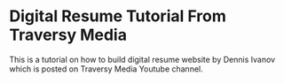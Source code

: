 # Digital Resume Tutorial From Traversy Media

This is a tutorial on how to build digital resume website by Dennis Ivanov which is posted on Traversy Media Youtube channel.
